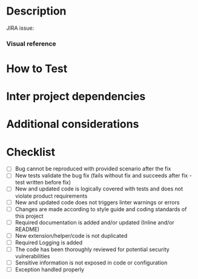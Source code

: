 # Description
JIRA issue: <!--JIRA_issue_ID-->
<!--github automatically converts JIRA IDs into clickable links-->
<!--Add reference documentations and description of changes in this PR that gives additional context to reviewers-->

### Visual reference
<!--Add screenshots, video recording or other visual reference for changes if applicable-->

# How to Test
<!--Add testing steps needed to verify changes-->

# Inter project dependencies
<!--specify any inter project dependencies related to this PR-->

# Additional considerations
<!--is it breaking change; requires upstream/downstream update; what is recovery/fallback-->

# Checklist
- [ ] Bug cannot be reproduced with provided scenario after the fix
- [ ] New tests validate the bug fix (fails without fix and succeeds after fix - test written before fix)
- [ ] New and updated code is logically covered with tests and does not violate product requirements
- [ ] New and updated code does not triggers linter warnings or errors
- [ ] Changes are made according to style guide and coding standards of this project
- [ ] Required documentation is added and/or updated (Inline and/or README)
- [ ] New extension/helper/code is not duplicated
- [ ] Required Logging is added
- [ ] The code has been thoroughly reviewed for potential security vulnerabilities
- [ ] Sensitive information is not exposed in code or configuration
- [ ] Exception handled properly